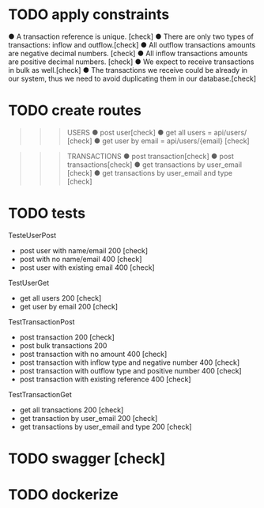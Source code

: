# TODO apply constraints
● A transaction reference is unique. [check]
● There are only two types of transactions: inflow and outflow.[check]
● All outflow transactions amounts are negative decimal numbers. [check]
● All inflow transactions amounts are positive decimal numbers. [check]
● We expect to receive transactions in bulk as well.[check]
● The transactions we receive could be already in our system, thus we need to avoid
duplicating them in our database.[check]

# TODO create routes
>>> USERS
● post user[check]
● get all users = api/users/ [check]
● get user by email = api/users/{email} [check]


>>> TRANSACTIONS
● post transaction[check]
● post transactions[check]
● get transactions by user_email [check]
● get transactions by user_email and type [check]

# TODO tests
TesteUserPost
- post user with name/email 200 [check]
- post with no name/email 400 [check]
- post user with existing email 400 [check]

TestUserGet
- get all users 200 [check]
- get user by email 200 [check]

TestTransactionPost
- post transaction 200 [check]
- post bulk transactions 200
- post transaction with no amount 400 [check]
- post transaction with inflow type and negative number 400 [check]
- post transaction with outflow type and positive number 400 [check]
- post transaction with existing reference 400 [check]

TestTransactionGet
- get all transactions 200 [check]
- get transaction by user_email 200 [check]
- get transactions by user_email and type 200 [check]
# TODO swagger [check]
# TODO dockerize